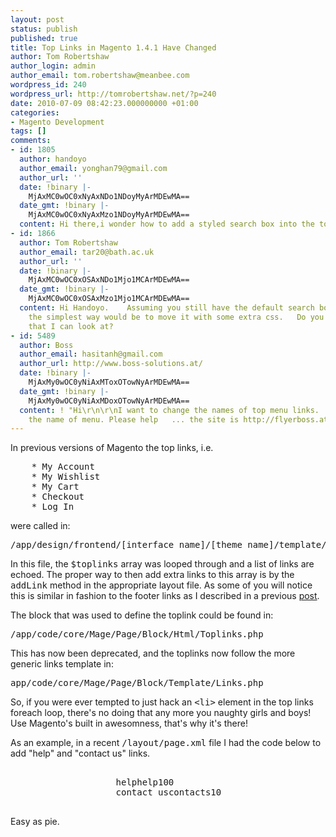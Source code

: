 ```yaml
---
layout: post
status: publish
published: true
title: Top Links in Magento 1.4.1 Have Changed
author: Tom Robertshaw
author_login: admin
author_email: tom.robertshaw@meanbee.com
wordpress_id: 240
wordpress_url: http://tomrobertshaw.net/?p=240
date: 2010-07-09 08:42:23.000000000 +01:00
categories:
- Magento Development
tags: []
comments:
- id: 1805
  author: handoyo
  author_email: yonghan79@gmail.com
  author_url: ''
  date: !binary |-
    MjAxMC0wOC0xNyAxNDo1NDoyMyArMDEwMA==
  date_gmt: !binary |-
    MjAxMC0wOC0xNyAxMzo1NDoyMyArMDEwMA==
  content: Hi there,i wonder how to add a styled search box into the top links?Thanks...
- id: 1866
  author: Tom Robertshaw
  author_email: tar20@bath.ac.uk
  author_url: ''
  date: !binary |-
    MjAxMC0wOC0xOSAxNDo1Mjo1MCArMDEwMA==
  date_gmt: !binary |-
    MjAxMC0wOC0xOSAxMzo1Mjo1MCArMDEwMA==
  content: Hi Handoyo.    Assuming you still have the default search box in the header,
    the simplest way would be to move it with some extra css.   Do you have something
    that I can look at?
- id: 5489
  author: Boss
  author_email: hasitanh@gmail.com
  author_url: http://www.boss-solutions.at/
  date: !binary |-
    MjAxMy0wOC0yNiAxMToxOTowNyArMDEwMA==
  date_gmt: !binary |-
    MjAxMy0wOC0yNiAxMDoxOTowNyArMDEwMA==
  content: ! "Hi\r\n\r\nI want to change the names of top menu links.  How can I edit
    the name of menu. Please help   ... the site is http://flyerboss.at/"
---
```

<p>In previous versions of Magento the top links, i.e.
<pre lang="text">    * My Account
    * My Wishlist
    * My Cart
    * Checkout
    * Log In
</pre>
were called in:</p>

<pre lang="text">/app/design/frontend/[interface_name]/[theme_name]/template/page/html/top.links.html</pre>

<p>In this file, the <tt>$toplinks</tt> array was looped through and a list of links are echoed.   The proper way to then add extra links to this array is by the <tt>addLink</tt> method in the appropriate layout file.  As some of you will notice this is similar in fashion to the footer links as I described in a previous <a href="2010/06/how-to-change-the-footer-links-in-magento/">post</a>.</p>

<p>The block that was used to define the toplink could be found in:
<pre lang="text">/app/code/core/Mage/Page/Block/Html/Toplinks.php</pre></p>

<p>This has now been deprecated, and the toplinks now follow the more generic links template in:
<pre lang="text">app/code/core/Mage/Page/Block/Template/Links.php</pre></p>

<p>So, if you were ever tempted to just hack an <tt>&lt;li&gt;</tt> element in the top links foreach loop, there's no doing that any more you naughty girls and boys!  Use Magento's built in awesomness, that's why it's there!</p>

<p>As an example, in a recent <tt>/layout/page.xml</tt> file I had the code below to add "help" and "contact us" links.</p>
<pre lang="xml">
                <block type="page/template_links" name="top.links" as="topLinks">
                    <action method="addLink" translate="label title"><label>help</label><url>help</url><title>help</title><prepare/><urlParams/><position>100</position></action>
                    <action method="addLink" translate="label title"><label>contact us</label><url>contacts</url><title>contact us</title><prepare/><urlParams/><position>10</position></action>
                </block>
</pre>
Easy as pie.
